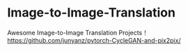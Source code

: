 # Image-to-Image-Translation
Awesome Image-to-Image Translation Projects！
https://github.com/junyanz/pytorch-CycleGAN-and-pix2pix/

